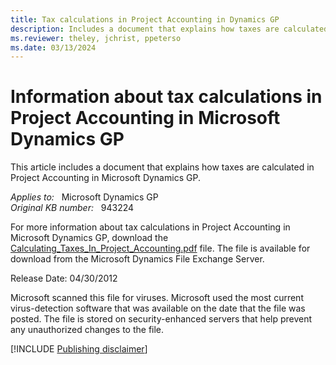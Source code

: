 ```yaml
---
title: Tax calculations in Project Accounting in Dynamics GP
description: Includes a document that explains how taxes are calculated in Project Accounting in Microsoft Dynamics GP.
ms.reviewer: theley, jchrist, ppeterso
ms.date: 03/13/2024
---
```

# Information about tax calculations in Project Accounting in Microsoft Dynamics GP

This article includes a document that explains how taxes are calculated in Project Accounting in Microsoft Dynamics GP.

_Applies to:_ &nbsp; Microsoft Dynamics GP  
_Original KB number:_ &nbsp; 943224

For more information about tax calculations in Project Accounting in Microsoft Dynamics GP, download the [Calculating_Taxes_In_Project_Accounting.pdf](https://mbs2.microsoft.com/fileexchange/?fileid=1bf99c2b-dc58-41f4-a52c-95fd521df5f7) file. The file is available for download from the Microsoft Dynamics File Exchange Server.

Release Date: 04/30/2012

Microsoft scanned this file for viruses. Microsoft used the most current virus-detection software that was available on the date that the file was posted. The file is stored on security-enhanced servers that help prevent any unauthorized changes to the file.

[!INCLUDE [Publishing disclaimer](../../includes/publishing-disclaimer.md)]
